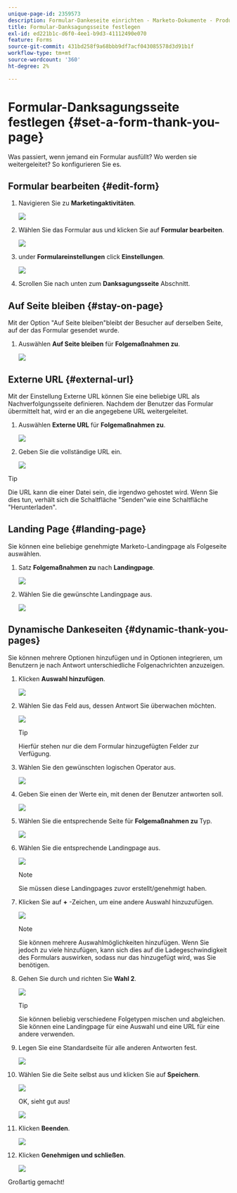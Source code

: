 ```yaml
---
unique-page-id: 2359573
description: Formular-Dankeseite einrichten - Marketo-Dokumente - Produktdokumentation
title: Formular-Danksagungsseite festlegen
exl-id: ed221b1c-d6f0-4ee1-b9d3-41112490e070
feature: Forms
source-git-commit: 431bd258f9a68bbb9df7acf043085578d3d91b1f
workflow-type: tm+mt
source-wordcount: '360'
ht-degree: 2%

---
```


# Formular-Danksagungsseite festlegen {#set-a-form-thank-you-page}

Was passiert, wenn jemand ein Formular ausfüllt? Wo werden sie weitergeleitet? So konfigurieren Sie es.

## Formular bearbeiten {#edit-form}

1. Navigieren Sie zu **Marketingaktivitäten**.

   ![](assets/login-marketing-activities-5.png)

1. Wählen Sie das Formular aus und klicken Sie auf **Formular bearbeiten**.

   ![](assets/image2014-9-15-17-3a34-3a14.png)

1. under **Formulareinstellungen** click **Einstellungen**.

   ![](assets/image2014-9-15-17-3a34-3a21.png)

1. Scrollen Sie nach unten zum **Danksagungsseite** Abschnitt.

## Auf Seite bleiben {#stay-on-page}

Mit der Option &quot;Auf Seite bleiben&quot;bleibt der Besucher auf derselben Seite, auf der das Formular gesendet wurde.

1. Auswählen **Auf Seite bleiben** für **Folgemaßnahmen zu**.

   ![](assets/image2014-9-15-17-3a34-3a35.png)

## Externe URL {#external-url}

Mit der Einstellung Externe URL können Sie eine beliebige URL als Nachverfolgungsseite definieren. Nachdem der Benutzer das Formular übermittelt hat, wird er an die angegebene URL weitergeleitet.

1. Auswählen **Externe URL** für **Folgemaßnahmen zu**.

   ![](assets/image2014-9-15-17-3a34-3a45.png)

1. Geben Sie die vollständige URL ein.

   ![](assets/image2014-9-15-17-3a34-3a53.png)

>[!TIP]
>
>Die URL kann die einer Datei sein, die irgendwo gehostet wird. Wenn Sie dies tun, verhält sich die Schaltfläche &quot;Senden&quot;wie eine Schaltfläche &quot;Herunterladen&quot;.

## Landing Page {#landing-page}

Sie können eine beliebige genehmigte Marketo-Landingpage als Folgeseite auswählen.

1. Satz **Folgemaßnahmen zu** nach **Landingpage**.

   ![](assets/image2014-9-15-17-3a37-3a52.png)

1. Wählen Sie die gewünschte Landingpage aus.

   ![](assets/image2014-9-15-17-3a37-3a59.png)

## Dynamische Dankeseiten {#dynamic-thank-you-pages}

Sie können mehrere Optionen hinzufügen und in Optionen integrieren, um Benutzern je nach Antwort unterschiedliche Folgenachrichten anzuzeigen.

1. Klicken **Auswahl hinzufügen**.

   ![](assets/image2014-9-15-17-3a38-3a6.png)

1. Wählen Sie das Feld aus, dessen Antwort Sie überwachen möchten.

   ![](assets/image2014-9-15-17-3a38-3a12.png)

   >[!TIP]
   >
   >Hierfür stehen nur die dem Formular hinzugefügten Felder zur Verfügung.

1. Wählen Sie den gewünschten logischen Operator aus.

   ![](assets/image2014-9-15-17-3a38-3a31.png)

1. Geben Sie einen der Werte ein, mit denen der Benutzer antworten soll.

   ![](assets/image2014-9-15-17-3a38-3a40.png)

1. Wählen Sie die entsprechende Seite für **Folgemaßnahmen zu** Typ.

   ![](assets/image2014-9-15-17-3a38-3a51.png)

1. Wählen Sie die entsprechende Landingpage aus.

   ![](assets/image2014-9-15-17-3a39-3a3.png)

   >[!NOTE]
   >
   >Sie müssen diese Landingpages zuvor erstellt/genehmigt haben.

1. Klicken Sie auf **+** -Zeichen, um eine andere Auswahl hinzuzufügen.

   ![](assets/image2014-9-15-17-3a39-3a25.png)

   >[!NOTE]
   >
   >Sie können mehrere Auswahlmöglichkeiten hinzufügen. Wenn Sie jedoch zu viele hinzufügen, kann sich dies auf die Ladegeschwindigkeit des Formulars auswirken, sodass nur das hinzugefügt wird, was Sie benötigen.

1. Gehen Sie durch und richten Sie **Wahl 2**.

   ![](assets/image2014-9-15-17-3a39-3a44.png)

   >[!TIP]
   >
   >Sie können beliebig verschiedene Folgetypen mischen und abgleichen. Sie können eine Landingpage für eine Auswahl und eine URL für eine andere verwenden.

1. Legen Sie eine Standardseite für alle anderen Antworten fest.

   ![](assets/image2014-9-15-17-3a40-3a10.png)

1. Wählen Sie die Seite selbst aus und klicken Sie auf **Speichern**.

   ![](assets/image2014-9-15-17-3a40-3a26.png)

   OK, sieht gut aus!

   ![](assets/image2014-9-15-17-3a40-3a34.png)

1. Klicken **Beenden**.

   ![](assets/image2014-9-15-17-3a40-3a42.png)

1. Klicken **Genehmigen und schließen**.

   ![](assets/image2014-9-15-17-3a41-3a0.png)

Großartig gemacht!
